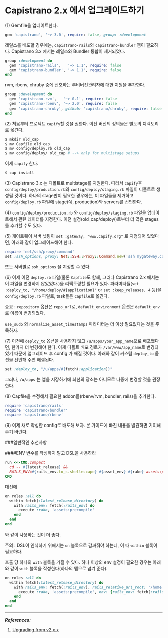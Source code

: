 # Capistrano 2.x 에서 업그레이드하기


(1) Gemfile을 업데이트한다.

``` ruby
gem 'capistrano', '~> 3.0', require: false, group: :development
```

레일스를 배포할 경우에는, `capistrano-rails`와 `capistrano-bundler` 젬이 필요하다. Capistrano 3.x 에서는 레일스와 Bundler 통합이 제거되었다.

``` ruby
group :development do
  gem 'capistrano-rails',   '~> 1.1', require: false
  gem 'capistrano-bundler', '~> 1.1', require: false
end
```

rvm, rbenv, chruby 중에 선호하는 루비버전관리자에 대한 지원을 추가한다.

``` ruby
group :development do
  gem 'capistrano-rvm',   '~> 0.1', require: false
  gem 'capistrano-rbenv', '~> 2.0', require: false
  gem 'capistrano-chruby', github: 'capistrano/chruby', require: false
end
```

(2) 처음부터 프로젝트 `capify`할 것을 권한다. 이전 버전의 정의들은 별도의 디렉토리로 옮긴다.

``` sh
$ mkdir old_cap
$ mv Capfile old_cap
$ mv config/deploy.rb old_cap
$ mv config/deploy/ old_cap # --> only for multistage setups
```

이제 `capify` 한다.

``` sh
$ cap install
```

(3) Capistrano 3.x 는 디폴트로 multistage를 지원한다. 따라서 `capify`후 `config/deploy/production.rb`와 `config/deploy/staging.rb` 파일이 디폴트로 생성될 것이다. 하나의 stage만이 필요한 경우에는, 이 파일들을 제거하고 `config/deploy.rb` 파일에 stage(예, production)와 servers를 선언한다.

(4) `config/deploy/production.rb` 와 `config/deploy/staging.rb` 파일을 업데이트해서 관련 데이터를 지정한다. 이전 설정(old_cap/deploy/)로부터 더 많은 stages를 추가할 수도 있다.

(5) 게이트웨이 서버 셋팅이 `set :gateway, "www.capify.org"` 로 지정되어 있었다면, 아래와 같이 업그레이드해야 한다.

``` ruby
require 'net/ssh/proxy/command'
set :ssh_options, proxy: Net::SSH::Proxy::Command.new('ssh mygateway.com -W %h:%p')
```

또는 서버별로 `ssh_options` 을 지정할 수 있다.

(6) 이제 이전 `deploy.rb` 파일(물론 `Capfile`도 함께, 그러나 Capistrano 2.x 에서는 이 파일을 변경하지 않았었다.)을 리팩토링할 필요가 있다. 파라미터들(`set :deploy_to, "/home/deploy/#{application}"` or `set :keep_releases, 4` 등)을 `config/deploy.rb` 파일로, task들은 `Capfile`로 옮긴다.

중요 : `repository` 옵션은 `repo_url`로, `default_environment` 옵션은 `default_env`로 이름이 변경되었다.

`use_sudo` 와 `normalize_asset_timestamps` 파라미터는 더 이상 필요없다는 것을 주목하자.

(7) 이전에 `deploy_to` 옵션을 사용하지 않고 `/u/apps/your_app_name`으로 배포했다면, 한가지 더 변경해야 한다. 이제 디폴트 배포 경로가 `/var/www/app_name`로 변경되었기 때문에 업그레이드 후 config 가 깨질 것이다. 아래와 같이 커스텀 `deploy_to` 옵션을 선언해 주면 해결된다.

``` ruby
set :deploy_to, "/u/apps/#{fetch(:application)}"
```

그러나, `/u/apps` 는 앱을 저장하기에 최선의 장소는 아니므로 나중에 변경할 것을 권장한다.

(8) Capfile을 수정해서 필요한 addon들(rbenv/rvm, bundler, rails)을 추가한다.

``` ruby
require 'capistrano/rails'
require 'capistrano/bundler'
require 'capistrano/rbenv'
```

(9) 이제 새로 작성한 config로 배포해 보자. 본 가이드에 빠진 내용을 발견하면 기여해 주기 바란다.

###일반적인 추천사항


####ENV 변수를 작성하지 말고 DSL을 사용하라

``` ruby
run <<-CMD.compact
  cd -- #{latest_release} &&
  RAILS_ENV=#{rails_env.to_s.shellescape} #{asset_env} #{rake} assets:precompile
CMD
```
대신에

``` ruby
on roles :all do
  within fetch(:latest_release_directory) do
    with rails_env: fetch(:rails_env) do
      execute :rake, 'assets:precompile'
    end
  end
end
```

와 같이 사용하는 것이 더 좋다.

주의 : DSL이 인식하기 위해서는 `on` 블록으로 감싸줘야 하는데, 이 때 `within` 블록이 필요하다.

호출 당 하나의 `with` 블록을 가질 수 있다. 하나 이상의 env 설정이 필요한 경우는 아래와 같이 `with` 블록을 작성한다(하나의 맵으로 넘겨 준다).

``` ruby
on roles :all do
  within fetch(:latest_release_directory) do
    with rails_env: fetch(:rails_env), rails_relative_url_root: '/home' do
      execute :rake, 'assets:precompile', env: {rails_env: fetch(:rails_env), rails_relative_url_root: ''}
    end
  end
end
```

---

_**References:**_

1. [Upgrading from v2.x.x](http://capistranorb.com/documentation/upgrading/)
